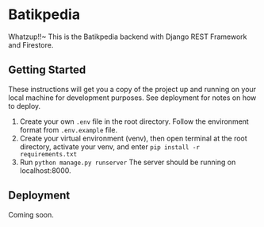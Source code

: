 # Batikpedia
Whatzup!!~ This is the Batikpedia backend with Django REST Framework and Firestore.

## Getting Started
These instructions will get you a copy of the project up and running on your local machine for development purposes. See deployment for notes on how to deploy.
1. Create your own `.env` file in the root directory. Follow the environment format from `.env.example` file.
2. Create your virtual environment (venv), then open terminal at the root directory, activate your venv, and enter `pip install -r requirements.txt`
3. Run `python manage.py runserver`
The server should be running on localhost:8000.

## Deployment
Coming soon.